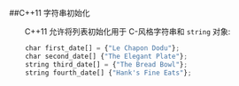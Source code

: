 ##C++11 字符串初始化



&emsp;&emsp;C++11 允许将列表初始化用于 C-风格字符串和 `string` 对象:


```javascript
    char first_date[] = {"Le Chapon Dodu"};
    char second_date[] {"The Elegant Plate"};
    string third_date[] = {"The Bread Bowl"};
    string fourth_date[] {"Hank's Fine Eats"};
```
